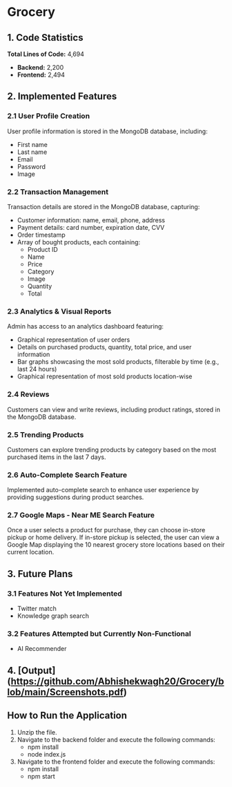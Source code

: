 # Grocery


## 1. Code Statistics

**Total Lines of Code:** 4,694

- **Backend:** 2,200
- **Frontend:** 2,494

## 2. Implemented Features

### 2.1 User Profile Creation

User profile information is stored in the MongoDB database, including:
- First name
- Last name
- Email
- Password
- Image

### 2.2 Transaction Management

Transaction details are stored in the MongoDB database, capturing:
- Customer information: name, email, phone, address
- Payment details: card number, expiration date, CVV
- Order timestamp
- Array of bought products, each containing:
  - Product ID
  - Name
  - Price
  - Category
  - Image
  - Quantity
  - Total

### 2.3 Analytics & Visual Reports

Admin has access to an analytics dashboard featuring:
- Graphical representation of user orders
- Details on purchased products, quantity, total price, and user information
- Bar graphs showcasing the most sold products, filterable by time (e.g., last 24 hours)
- Graphical representation of most sold products location-wise

### 2.4 Reviews

Customers can view and write reviews, including product ratings, stored in the MongoDB database.

### 2.5 Trending Products

Customers can explore trending products by category based on the most purchased items in the last 7 days.

### 2.6 Auto-Complete Search Feature

Implemented auto-complete search to enhance user experience by providing suggestions during product searches.

### 2.7 Google Maps - Near ME Search Feature

Once a user selects a product for purchase, they can choose in-store pickup or home delivery. If in-store pickup is selected, the user can view a Google Map displaying the 10 nearest grocery store locations based on their current location.

## 3. Future Plans

### 3.1 Features Not Yet Implemented

- Twitter match
- Knowledge graph search

### 3.2 Features Attempted but Currently Non-Functional

- AI Recommender


## 4. [Output] (https://github.com/Abhishekwagh20/Grocery/blob/main/Screenshots.pdf)


## How to Run the Application

1. Unzip the file.
2. Navigate to the backend folder and execute the following commands:
	- npm install
	- node index.js
3. Navigate to the frontend folder and execute the following commands:
	- npm install
	- npm start
